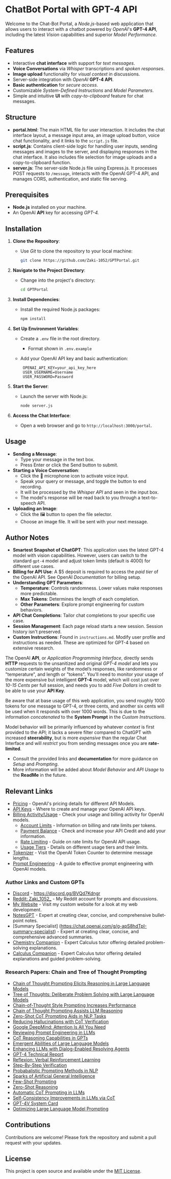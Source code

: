 # ChatBot Portal with GPT-4 API

Welcome to the Chat-Bot Portal, a *Node.js*-based web application that allows users to interact with a chatbot powered by *OpenAI*'s **GPT-4 API**, including the latest *Vision* capabilities and superior *Model Performance*.

## Features

- Interactive **chat interface** with support for *text messages*.
- **Voice Conversations** via *Whisper* transcriptions and *spoken responses*.
- **Image upload** functionality for *visual context* in discussions.
- Server-side integration with *OpenAI* **GPT-4 API**.
- **Basic authentication** for *secure access*.
- Customizable *System-Defined Instructions* and *Model Parameters*.
- Simple and intuitive **UI** with *copy-to-clipboard* feature for chat messages.

## Structure

- **portal.html**: The main HTML file for user interaction. It includes the chat interface layout, a message input area, an image upload button, voice chat functionality, and it links to the `script.js` file.
- **script.js**: Contains client-side logic for handling user inputs, sending messages and images to the server, and displaying responses in the chat interface. It also includes file selection for image uploads and a copy-to-clipboard function.
- **server.js**: The server-side Node.js file using Express.js. It processes POST requests to `/message`, interacts with the OpenAI GPT-4 API, and manages CORS, authentication, and static file serving.

## Prerequisites

- **Node.js** installed on your machine.
- An OpenAI **API** key for accessing *GPT-4.*

## Installation

1. **Clone the Repository**:
   - Use *Git* to clone the repository to your local machine:

     ```sh
     git clone https://github.com/Zaki-1052/GPTPortal.git
     ```

2. **Navigate to the Project Directory**:
   - Change into the project's directory:

     ```sh
     cd GPTPortal
     ```

3. **Install Dependencies**:
   - Install the required Node.js packages:

     ```sh
     npm install
     ```

4. **Set Up Environment Variables**:
   - Create a `.env` file in the root directory.
     - Format shown in `.env.example`
   - Add your OpenAI API key and basic authentication:

     ```env
      OPENAI_API_KEY=your_api_key_here
      USER_USERNAME=Username
      USER_PASSWORD=Password
     ```

5. **Start the Server**:
   - Launch the server with Node.js:

     ```sh
     node server.js
     ```

6. **Access the Chat Interface**:
   - Open a web browser and go to `http://localhost:3000/portal`.

## Usage

- **Sending a Message**:
  - Type your message in the text box.
  - Press Enter or click the Send button to submit.
- **Starting a Voice Conversation**:
  - Click the 🎤 microphone icon to activate voice input.
  - Speak your query or message, and toggle the button to end recording. 
  - It will be processed by the *Whisper API* and seen in the input box.
  - The model's response will be read back to you through a text-to-speech API.
- **Uploading an Image**:
  - Click the 🖼️ button to open the file selector.
  - Choose an image file. It will be sent with your next message.

## Author Notes

- **Smartest Snapshot of ChatGPT**: This application uses the latest GPT-4 model with vision capabilities. However, users can switch to the standard `gpt-4` model and adjust token limits (default is 4000) for different use cases.
- **Billing for API Use**: A $5 deposit is required to access the *paid tier* of the OpenAI API. See OpenAI *Documentation* for billing setup.
- **Understanding GPT Parameters**:
  - **Temperature**: Controls randomness. Lower values make responses more predictable.
  - **Max Tokens**: Determines the length of each completion.
  - **Other Parameters**: Explore prompt engineering for custom behaviors.
- **API Chat Completions**: Tailor chat completions to your specific use case.
- **Session Management**: Each page reload starts a new session. Session history isn't preserved.
- **Custom Instructions**: Found in `instructions.md`. Modify user profile and instructions as needed. These are optimized for GPT-4 based on extensive research.

The OpenAI **API**, or *Application Programming Interface*, directly sends **HTTP** requests to the unsanitized and original *GPT-4 model* and lets you customize certain weights of the model’s responses, like randomness or "temperature", and length or "tokens". You'll need to monitor your usage of the more expensive but intelligent **GPT-4** model, which will cost just over *10-15 Cents* per full session, and needs you to add *Five Dollars* in credit to be able to use your **API Key**.

Be aware that at base usage of this web application, you send roughly 1000 tokens for one message to GPT-4, or three cents, and another six cents will be used when it responds with over 1000 words. This is due to the information *concatenated* to the **System Prompt** in the *Custom Instructions*.

Model behavior will be primarily influenced by whatever *context* is first provided to the API; it lacks a severe filter compared to ChatGPT with increased **steerability**, but is more *expensive* than the regular Chat Interface and will *restrict* you from sending messages once you are **rate-limited**.

- Consult the provided links and **documentation** for more guidance on *Setup* and *Prompting*.
- More information will be added about *Model Behavior* and *API Usage* to the **ReadMe** in the future.

## Relevant Links

- [Pricing](https://openai.com/pricing) - OpenAI's pricing details for different API Models.
- [API Keys](https://platform.openai.com/api-keys) - Where to create and manage your OpenAI API keys.
- [Billing Activity/Usage](https://platform.openai.com/usage) - Check your usage and billing activity for OpenAI models.
  - [Account Limits](https://platform.openai.com/account/limits) - Information on billing and rate limits per tokens.
  - [Payment Balance](https://platform.openai.com/account/billing/overview) - Check and increase your API Credit and add your information.
  - [Rate Limiting](https://platform.openai.com/docs/guides/rate-limits) - Guide on rate limits for OpenAI API usage.
  - [Usage Tiers](https://platform.openai.com/docs/guides/rate-limits/usage-tiers) - Details on different usage tiers and their limits.
- [Tokenizer](https://platform.openai.com/tokenizer) - Visit the OpenAI Token Counter to determine message lengths.
- [Prompt Engineering](https://platform.openai.com/docs/guides/prompt-engineering) - A guide to effective prompt engineering with OpenAI models.

### Author Links and Custom GPTs

- [Discord](https://discord.gg/BVQd7Kdngr) - https://discord.gg/BVQd7Kdngr
- [Reddit: Zaki_1052_](https://www.reddit.com/user/Zaki_1052_) - My Reddit account for prompts and discussions.
- [My Website](http://www.nazalibhai.com) - Visit my custom website for a look at my web development.
- [NotesGPT](https://chat.openai.com/g/g-btAKVGisd-notesgpt) - Expert at creating clear, concise, and comprehensive bullet-point notes.
- [Summary Specialist] (https://chat.openai.com/g/g-apS8hdTpI-summary-specialist) - Expert at creating clear, concise, and comprehensive advanced summaries.
- [Chemistry Companion](https://chat.openai.com/g/g-gDkC33NG6-chemistry-companion) - Expert Calculus tutor offering detailed problem-solving explanations.
- [Calculus Companion](https://chat.openai.com/g/g-CVy3YLpLY-calculus-companion) - Expert Calculus tutor offering detailed explanations and guided problem-solving.

### Research Papers: Chain and Tree of Thought Prompting

- [Chain of Thought Prompting Elicits Reasoning in Large Language Models](https://arxiv.org/pdf/2201.11903.pdf)
- [Tree of Thoughts: Deliberate Problem Solving with Large Language Models](https://arxiv.org/pdf/2305.10601.pdf)
- [Chain-of-Thought Style Prompting Increases Performance](https://arxiv.org/pdf/2305.14215v1.pdf)
- [Chain of Thought Prompting Assists LLM Reasoning](https://arxiv.org/pdf/2306.00550v1.pdf)
- [Zero-Shot CoT Prompting Aids in NLP Tasks](https://arxiv.org/pdf/2305.04091v3.pdf)
- [Reducing Hallucinations with CoT Verification](https://arxiv.org/pdf/2309.11495.pdf)
- [Google DeepMind: Attention Is All You Need](https://arxiv.org/pdf/1706.03762.pdf)
- [Reviewing Prompt Engineering in LLMs](https://arxiv.org/pdf/2310.14735.pdf)
- [CoT Reasoning Capabilities in GPTs](https://arxiv.org/pdf/2305.02897.pdf)
- [Emergent Abilities of Large Language Models](https://arxiv.org/pdf/2206.07682.pdf)
- [Enhancing LLMs with Dialog-Enabled Resolving Agents](https://arxiv.org/pdf/2303.17071.pdf)
- [GPT-4 Technical Report](https://arxiv.org/pdf/2303.08774.pdf)
- [Reflexion: Verbal Reinforcement Learning](https://arxiv.org/pdf/2303.11366.pdf)
- [Step-By-Step Verification](https://cdn.openai.com/improving-mathematical-reasoning-with-process-supervision/Lets_Verify_Step_by_Step.pdf)
- [Probabalistic Prompting Methods in NLP](https://arxiv.org/pdf/2107.13586.pdf)
- [Sparks of Artificial General Intelligence](https://arxiv.org/pdf/2303.12712.pdf)
- [Few-Shot Prompting](https://arxiv.org/pdf/2005.14165.pdf)
- [Zero-Shot Reasoning](https://arxiv.org/pdf/2205.11916.pdf)
- [Automatic CoT Prompting in LLMs](https://arxiv.org/pdf/2210.03493.pdf)
- [Self-Consistency Improvements in LLMs via CoT](https://arxiv.org/pdf/2203.11171.pdf)
- [GPT-4V System Card](https://cdn.openai.com/papers/GPTV_System_Card.pdf)
- [Optimizing Large Language Model Prompting](https://arxiv.org/pdf/2309.03409.pdf)

## Contributions

Contributions are welcome! Please fork the repository and submit a pull request with your updates.

## License

This project is open source and available under the [MIT License](LICENSE.txt).
